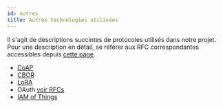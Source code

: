 ```yaml
---
id: autres
title: Autres technologies utilisées
---
```


Il s'agit de descriptions succintes de protocoles utilisés dans notre projet. Pour une description en détail, se référer aux RFC correspondantes accessibles depuis [cette page](liens).

- [CoAP](coap)
- [CBOR](cbor)
- [LoRA](lora)
- OAuth [voir RFCs](liens)
- [IAM of Things](iam)

